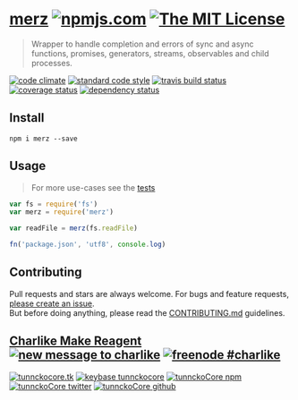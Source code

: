 # [merz][author-www-url] [![npmjs.com][npmjs-img]][npmjs-url] [![The MIT License][license-img]][license-url] 

> Wrapper to handle completion and errors of sync and async functions, promises, generators, streams, observables and child processes.

[![code climate][codeclimate-img]][codeclimate-url] [![standard code style][standard-img]][standard-url] [![travis build status][travis-img]][travis-url] [![coverage status][coveralls-img]][coveralls-url] [![dependency status][david-img]][david-url]


## Install
```
npm i merz --save
```


## Usage
> For more use-cases see the [tests](./test.js)

```js
var fs = require('fs')
var merz = require('merz')

var readFile = merz(fs.readFile)

fn('package.json', 'utf8', console.log)
```


## Contributing
Pull requests and stars are always welcome. For bugs and feature requests, [please create an issue](https://github.com/tunnckoCore/merz/issues/new).  
But before doing anything, please read the [CONTRIBUTING.md](./CONTRIBUTING.md) guidelines.


## [Charlike Make Reagent](http://j.mp/1stW47C) [![new message to charlike][new-message-img]][new-message-url] [![freenode #charlike][freenode-img]][freenode-url]

[![tunnckocore.tk][author-www-img]][author-www-url] [![keybase tunnckocore][keybase-img]][keybase-url] [![tunnckoCore npm][author-npm-img]][author-npm-url] [![tunnckoCore twitter][author-twitter-img]][author-twitter-url] [![tunnckoCore github][author-github-img]][author-github-url]


[npmjs-url]: https://www.npmjs.com/package/merz
[npmjs-img]: https://img.shields.io/npm/v/merz.svg?label=merz

[license-url]: https://github.com/tunnckoCore/merz/blob/master/LICENSE.md
[license-img]: https://img.shields.io/badge/license-MIT-blue.svg


[codeclimate-url]: https://codeclimate.com/github/tunnckoCore/merz
[codeclimate-img]: https://img.shields.io/codeclimate/github/tunnckoCore/merz.svg

[travis-url]: https://travis-ci.org/tunnckoCore/merz
[travis-img]: https://img.shields.io/travis/tunnckoCore/merz.svg

[coveralls-url]: https://coveralls.io/r/tunnckoCore/merz
[coveralls-img]: https://img.shields.io/coveralls/tunnckoCore/merz.svg

[david-url]: https://david-dm.org/tunnckoCore/merz
[david-img]: https://img.shields.io/david/tunnckoCore/merz.svg

[standard-url]: https://github.com/feross/standard
[standard-img]: https://img.shields.io/badge/code%20style-standard-brightgreen.svg


[author-www-url]: http://www.tunnckocore.tk
[author-www-img]: https://img.shields.io/badge/www-tunnckocore.tk-fe7d37.svg

[keybase-url]: https://keybase.io/tunnckocore
[keybase-img]: https://img.shields.io/badge/keybase-tunnckocore-8a7967.svg

[author-npm-url]: https://www.npmjs.com/~tunnckocore
[author-npm-img]: https://img.shields.io/badge/npm-~tunnckocore-cb3837.svg

[author-twitter-url]: https://twitter.com/tunnckoCore
[author-twitter-img]: https://img.shields.io/badge/twitter-@tunnckoCore-55acee.svg

[author-github-url]: https://github.com/tunnckoCore
[author-github-img]: https://img.shields.io/badge/github-@tunnckoCore-4183c4.svg

[freenode-url]: http://webchat.freenode.net/?channels=charlike
[freenode-img]: https://img.shields.io/badge/freenode-%23charlike-5654a4.svg

[new-message-url]: https://github.com/tunnckoCore/ama
[new-message-img]: https://img.shields.io/badge/ask%20me-anything-green.svg
